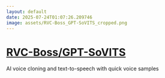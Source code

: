 ```yaml
---
layout: default
date: 2025-07-24T01:07:26.209746
image: assets/RVC-Boss_GPT-SoVITS_cropped.png
---
```


# [RVC-Boss/GPT-SoVITS](https://github.com/RVC-Boss/GPT-SoVITS)

AI voice cloning and text-to-speech with quick voice samples
